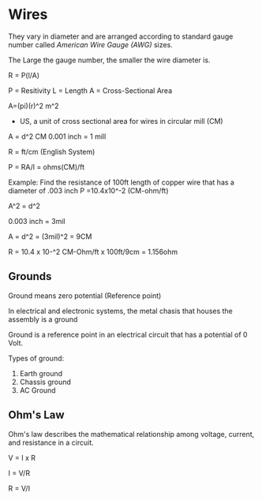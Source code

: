 # Wires

They vary in diameter and are arranged according to standard gauge number called *American Wire Gauge (AWG)* sizes.

The Large the gauge number, the smaller the wire diameter is.

R = P(l/A)

P = Resitivity
L = Length
A = Cross-Sectional Area

A=(pi)(r)^2 m^2

- US, a unit of cross sectional area for wires in circular mill (CM)

A = d^2 CM
0.001 inch = 1 mill

R = ft/cm (English System)

P = RA/l = ohms(CM)/ft

Example: Find the resistance of 100ft length of copper wire that has a diameter of .003 inch
P =10.4x10^-2 (CM-ohm/ft)

A^2 = d^2

0.003 inch = 3mil

A = d^2 = (3mil)^2 = 9CM

R = 10.4 x 10-^2
CM-Ohm/ft x 100ft/9cm = 1.156ohm

## Grounds

Ground means zero potential (Reference point)

In electrical and electronic systems, the metal chasis that houses the assembly is a ground

Ground is a reference point in an electrical circuit that has a potential of 0 Volt.

Types of ground:
1. Earth ground
2. Chassis ground
3. AC Ground

## Ohm's Law

Ohm's law describes the mathematical relationship among voltage, current, and resistance in a circuit.

V = I x R

I = V/R

R = V/I
